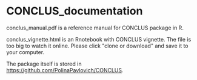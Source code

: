 # CONCLUS_documentation
conclus_manual.pdf is a reference manual for CONCLUS package in R.

conclus_vignette.html is an Rnotebook with CONCLUS vignette. The file is too big to watch it online. Please click "clone or download" and save it to your computer.

The package itself is stored in https://github.com/PolinaPavlovich/CONCLUS.
